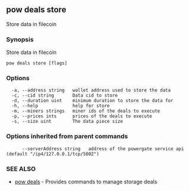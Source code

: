 ## pow deals store

Store data in filecoin

### Synopsis

Store data in filecoin

```
pow deals store [flags]
```

### Options

```
  -a, --address string   wallet address used to store the data
  -c, --cid string       Data cid to store
  -d, --duration uint    minimum duration to store the data for
  -h, --help             help for store
  -m, --miners strings   miner ids of the deals to execute
  -p, --prices ints      prices of the deals to execute
  -s, --size uint        The data piece size
```

### Options inherited from parent commands

```
      --serverAddress string   address of the powergate service api (default "/ip4/127.0.0.1/tcp/5002")
```

### SEE ALSO

* [pow deals](pow_deals.md)	 - Provides commands to manage storage deals

